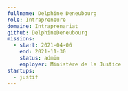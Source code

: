 ```yaml
---
fullname: Delphine Deneubourg
role: Intrapreneure
domaine: Intraprenariat
github: DelphineDeneubourg
missions:
  - start: 2021-04-06
    end: 2021-11-30
    status: admin
    employer: Ministère de la Justice
startups:
  - justif
---
```

